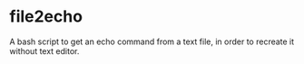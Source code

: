 # file2echo
A bash script to get an echo command from a text file, in order to recreate it without text editor.
